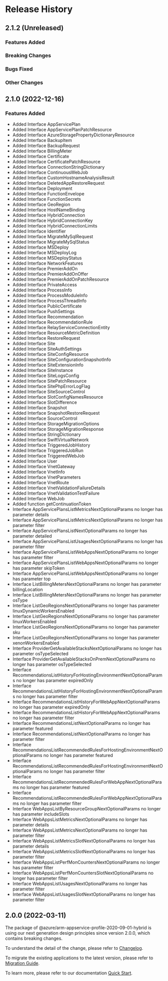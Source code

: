 # Release History

## 2.1.2 (Unreleased)

### Features Added

### Breaking Changes

### Bugs Fixed

### Other Changes

## 2.1.0 (2022-12-16)
    
### Features Added

  - Added Interface AppServicePlan
  - Added Interface AppServicePlanPatchResource
  - Added Interface AzureStoragePropertyDictionaryResource
  - Added Interface BackupItem
  - Added Interface BackupRequest
  - Added Interface BillingMeter
  - Added Interface Certificate
  - Added Interface CertificatePatchResource
  - Added Interface ConnectionStringDictionary
  - Added Interface ContinuousWebJob
  - Added Interface CustomHostnameAnalysisResult
  - Added Interface DeletedAppRestoreRequest
  - Added Interface Deployment
  - Added Interface FunctionEnvelope
  - Added Interface FunctionSecrets
  - Added Interface GeoRegion
  - Added Interface HostNameBinding
  - Added Interface HybridConnection
  - Added Interface HybridConnectionKey
  - Added Interface HybridConnectionLimits
  - Added Interface Identifier
  - Added Interface MigrateMySqlRequest
  - Added Interface MigrateMySqlStatus
  - Added Interface MSDeploy
  - Added Interface MSDeployLog
  - Added Interface MSDeployStatus
  - Added Interface NetworkFeatures
  - Added Interface PremierAddOn
  - Added Interface PremierAddOnOffer
  - Added Interface PremierAddOnPatchResource
  - Added Interface PrivateAccess
  - Added Interface ProcessInfo
  - Added Interface ProcessModuleInfo
  - Added Interface ProcessThreadInfo
  - Added Interface PublicCertificate
  - Added Interface PushSettings
  - Added Interface Recommendation
  - Added Interface RecommendationRule
  - Added Interface RelayServiceConnectionEntity
  - Added Interface ResourceMetricDefinition
  - Added Interface RestoreRequest
  - Added Interface Site
  - Added Interface SiteAuthSettings
  - Added Interface SiteConfigResource
  - Added Interface SiteConfigurationSnapshotInfo
  - Added Interface SiteExtensionInfo
  - Added Interface SiteInstance
  - Added Interface SiteLogsConfig
  - Added Interface SitePatchResource
  - Added Interface SitePhpErrorLogFlag
  - Added Interface SiteSourceControl
  - Added Interface SlotConfigNamesResource
  - Added Interface SlotDifference
  - Added Interface Snapshot
  - Added Interface SnapshotRestoreRequest
  - Added Interface SourceControl
  - Added Interface StorageMigrationOptions
  - Added Interface StorageMigrationResponse
  - Added Interface StringDictionary
  - Added Interface SwiftVirtualNetwork
  - Added Interface TriggeredJobHistory
  - Added Interface TriggeredJobRun
  - Added Interface TriggeredWebJob
  - Added Interface User
  - Added Interface VnetGateway
  - Added Interface VnetInfo
  - Added Interface VnetParameters
  - Added Interface VnetRoute
  - Added Interface VnetValidationFailureDetails
  - Added Interface VnetValidationTestFailure
  - Added Interface WebJob
  - Added function getContinuationToken
  - Interface AppServicePlansListMetricsNextOptionalParams no longer has parameter details
  - Interface AppServicePlansListMetricsNextOptionalParams no longer has parameter filter
  - Interface AppServicePlansListNextOptionalParams no longer has parameter detailed
  - Interface AppServicePlansListUsagesNextOptionalParams no longer has parameter filter
  - Interface AppServicePlansListWebAppsNextOptionalParams no longer has parameter filter
  - Interface AppServicePlansListWebAppsNextOptionalParams no longer has parameter skipToken
  - Interface AppServicePlansListWebAppsNextOptionalParams no longer has parameter top
  - Interface ListBillingMetersNextOptionalParams no longer has parameter billingLocation
  - Interface ListBillingMetersNextOptionalParams no longer has parameter osType
  - Interface ListGeoRegionsNextOptionalParams no longer has parameter linuxDynamicWorkersEnabled
  - Interface ListGeoRegionsNextOptionalParams no longer has parameter linuxWorkersEnabled
  - Interface ListGeoRegionsNextOptionalParams no longer has parameter sku
  - Interface ListGeoRegionsNextOptionalParams no longer has parameter xenonWorkersEnabled
  - Interface ProviderGetAvailableStacksNextOptionalParams no longer has parameter osTypeSelected
  - Interface ProviderGetAvailableStacksOnPremNextOptionalParams no longer has parameter osTypeSelected
  - Interface RecommendationsListHistoryForHostingEnvironmentNextOptionalParams no longer has parameter expiredOnly
  - Interface RecommendationsListHistoryForHostingEnvironmentNextOptionalParams no longer has parameter filter
  - Interface RecommendationsListHistoryForWebAppNextOptionalParams no longer has parameter expiredOnly
  - Interface RecommendationsListHistoryForWebAppNextOptionalParams no longer has parameter filter
  - Interface RecommendationsListNextOptionalParams no longer has parameter featured
  - Interface RecommendationsListNextOptionalParams no longer has parameter filter
  - Interface RecommendationsListRecommendedRulesForHostingEnvironmentNextOptionalParams no longer has parameter featured
  - Interface RecommendationsListRecommendedRulesForHostingEnvironmentNextOptionalParams no longer has parameter filter
  - Interface RecommendationsListRecommendedRulesForWebAppNextOptionalParams no longer has parameter featured
  - Interface RecommendationsListRecommendedRulesForWebAppNextOptionalParams no longer has parameter filter
  - Interface WebAppsListByResourceGroupNextOptionalParams no longer has parameter includeSlots
  - Interface WebAppsListMetricsNextOptionalParams no longer has parameter details
  - Interface WebAppsListMetricsNextOptionalParams no longer has parameter filter
  - Interface WebAppsListMetricsSlotNextOptionalParams no longer has parameter details
  - Interface WebAppsListMetricsSlotNextOptionalParams no longer has parameter filter
  - Interface WebAppsListPerfMonCountersNextOptionalParams no longer has parameter filter
  - Interface WebAppsListPerfMonCountersSlotNextOptionalParams no longer has parameter filter
  - Interface WebAppsListUsagesNextOptionalParams no longer has parameter filter
  - Interface WebAppsListUsagesSlotNextOptionalParams no longer has parameter filter
    
    
## 2.0.0 (2022-03-11)

The package of @azure/arm-appservice-profile-2020-09-01-hybrid is using our next generation design principles since version 2.0.0, which contains breaking changes.

To understand the detail of the change, please refer to [Changelog](https://aka.ms/js-track2-changelog).

To migrate the existing applications to the latest version, please refer to [Migration Guide](https://aka.ms/js-track2-migration-guide).

To learn more, please refer to our documentation [Quick Start](https://aka.ms/azsdk/js/mgmt/quickstart ).
